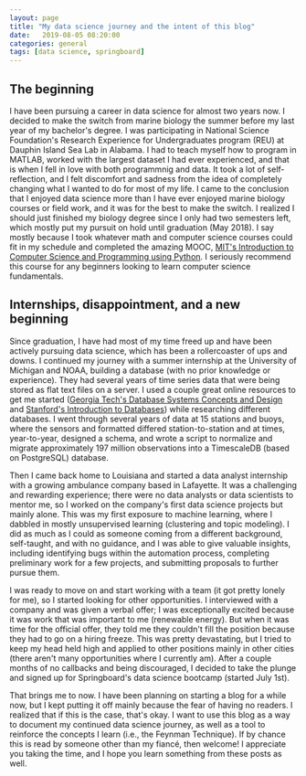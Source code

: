 ```yaml
---
layout: page
title: "My data science journey and the intent of this blog"
date:   2019-08-05 08:20:00 
categories: general
tags: [data science, springboard]
---
```


## The beginning

I have been pursuing a career in data science for almost two years now. I decided to make the switch from marine biology the summer before my last year of my bachelor's degree. I was participating in National Science Foundation's Research Experience for Undergraduates program (REU) at Dauphin Island Sea Lab in Alabama. I had to teach myself how to program in MATLAB, worked with the largest dataset I had ever experienced, and that is when I fell in love with both programmnig and data. It took a lot of self-reflection, and I felt discomfort and sadness from the idea of completely changing what I wanted to do for most of my life. I came to the conclusion that I enjoyed data science more than I have ever enjoyed marine biology courses or field work, and it was for the best to make the switch. I realized I should just finished my biology degree since I only had two semesters left, which mostly put my pursuit on hold until graduation (May 2018). I say mostly because I took whatever math and computer science courses could fit in my schedule and completed the amazing MOOC, [MIT's Introduction to Computer Science and Programming using Python](https://www.edx.org/course/introduction-to-computer-science-and-programming-using-python-2). I seriously recommend this course for any beginners looking to learn computer science fundamentals.

## Internships, disappointment, and a new beginning

Since graduation, I have had most of my time freed up and have been actively pursuing data science, which has been a rollercoaster of ups and downs. I continued my journey with a summer internship at the University of Michigan and NOAA, building a database (with no prior knowledge or experience). They had several years of time series data that were being stored as flat text files on a server. I used a couple great online resources to get me started ([Georgia Tech's Database Systems Concepts and Design](https://www.edx.org/course/database-systems-concepts-and-design) and [Stanford's Introduction to Databases](https://lagunita.stanford.edu/courses/DB/2014/SelfPaced/about)) while researching different databases. I went through several years of data at 15 stations and buoys, where the sensors and formatted differed station-to-station and at times, year-to-year, designed a schema, and wrote a script to normalize and migrate approximately 197 million observations into a TimescaleDB (based on PostgreSQL) database.

Then I came back home to Louisiana and started a data analyst internship with a growing ambulance company based in Lafayette. It was a challenging and rewarding experience; there were no data analysts or data scientists to mentor me, so I worked on the company's first data science projects but mainly alone. This was my first exposure to machine learning, where I dabbled in mostly unsupervised learning (clustering and topic modeling). I did as much as I could as someone coming from a different background, self-taught, and with no guidance, and I was able to give valuable insights, including identifying bugs within the automation process, completing preliminary work for a few projects, and submitting proposals to further pursue them.

I was ready to move on and start working with a team (it got pretty lonely for me), so I started looking for other opportunities. I interviewed with a company and was given a verbal offer; I was exceptionally excited because it was work that was important to me (renewable energy). But when it was time for the official offer, they told me they couldn't fill the position because they had to go on a hiring freeze. This was pretty devastating, but I tried to keep my head held high and applied to other positions mainly in other cities (there aren't many opportunities where I currently am). After a couple months of no callbacks and being discouraged, I decided to take the plunge and signed up for Springboard's data science bootcamp (started July 1st).

That brings me to now. I have been planning on starting a blog for a while now, but I kept putting it off mainly because the fear of having no readers. I realized that if this is the case, that's okay. I want to use this blog as a way to document my continued data science journey, as well as a tool to reinforce the concepts I learn (i.e., the Feynman Technique). If by chance this is read by someone other than my fiancé, then welcome! I appreciate you taking the time, and I hope you learn something from these posts as well.
